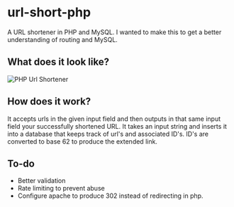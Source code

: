 # url-short-php
A URL shortener in PHP and MySQL.  I wanted to make this to get a better understanding of routing and MySQL.

## What does it look like?
![PHP Url Shortener](https://davidyoung.tech/im/urlshort.jpg "PHP Url Shortener")

## How does it work?
It accepts urls in the given input field and then outputs in that same input field your successfully shortened URL. It takes an input string and inserts it into a database that keeps track of url's and associated ID's. ID's are converted to base 62 to produce the extended link.

## To-do
* Better validation
* Rate limiting to prevent abuse
* Configure apache to produce 302 instead of redirecting in php.
